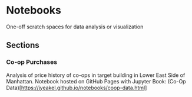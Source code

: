 # Notebooks
One-off scratch spaces for data analysis or visualization

## Sections

### Co-op Purchases
Analysis of price history of co-ops in target building in Lower East Side of Manhattan. Notebook hosted on GitHub Pages with Jupyter Book: (Co-Op Data)[https://jyeakel.github.io/notebooks/coop-data.html]
